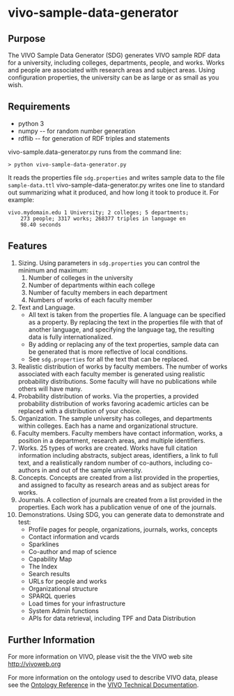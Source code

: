 # vivo-sample-data-generator

## Purpose
The VIVO Sample Data Generator (SDG) generates VIVO sample RDF data for
a university, including colleges, departments, people, and works. Works
and people are associated with research areas and subject areas.  Using
configuration properties, the university can be as large or as small
as you wish.

## Requirements

* python 3
* numpy -- for random number generation
* rdflib -- for generation of RDF triples and statements

vivo-sample.data-generator.py runs from the command line:

    > python vivo-sample-data-generator.py

It reads the properties file `sdg.properties` and writes sample data
to the file `sample-data.ttl`  vivo-sample-data-generator.py writes
one line to standard out summarizing what it produced, and how long it
took to produce it.  For example:

    vivo.mydomain.edu 1 University; 2 colleges; 5 departments;
        273 people; 3317 works; 268377 triples in language en
        98.40 seconds

## Features

1. Sizing.  Using parameters in `sdg.properties` you can control the
minimum and maximum:
    1. Number of colleges in the university
    1. Number of departments within each college
    1. Number of faculty members in each department
    1. Numbers of works of each faculty member
1. Text and Language.
    * All text is taken from the properties file.  A language can be
    specified as a property.  By replacing the text in the properties
    file with that of another language, and specifying the language tag,
    the resulting data is fully internationalized.
    * By adding or replacing any of the text properties, sample data
    can be generated that is more reflective of local conditions.
    * See `sdg.properties` for all the text that can be replaced.
1. Realistic distribution of works by faculty members.  The number of
works associated with each faculty member is generated using realistic
probability distributions.
Some faculty will have no publications while others will have many.
1. Probability distribution of works.  Via the properties, a provided
probability distribution of works favoring academic articles can be
replaced with a distribution of your choice.
1. Organization.  The sample university has colleges, and departments
within colleges. Each has a name and organizational structure.
1. Faculty members.  Faculty members have contact information, works,
a position in a department, research areas, and multiple identifiers.
1. Works.  25 types of works are created.  Works have full citation
information including abstracts, subject areas, identifiers,
a link to full text, and a realistically random number of co-authors,
including co-authors in and out of the sample
university.
1. Concepts.  Concepts are created from a list provided in the
properties, and assigned to faculty as
research areas and as subject areas for works.
1. Journals.  A collection of journals are created from a list
provided in the properties.  Each work has a publication venue of one
of the journals.
1. Demonstrations.  Using SDG, you can generate data to demonstrate
and test:
    * Profile pages for people, organizations, journals, works, concepts
    * Contact information and vcards
    * Sparklines
    * Co-author and map of science
    * Capability Map
    * The Index
    * Search results
    * URLs for people and works
    * Organizational structure
    * SPARQL queries
    * Load times for your infrastructure
    * System Admin functions
    * APIs for data retrieval, including TPF and Data Distribution
## Further Information

For more information on VIVO, please visit the the VIVO web site
http://vivoweb.org

For more information on the ontology used to describe VIVO data, please
see the
[Ontology Reference](https://wiki.duraspace.org/display/VIVODOC110x/Ontology+Reference)
in the [VIVO Technical Documentation](https://wiki.duraspace.org/display/VIVODOC110x/VIVO+1.10.x+Documentation).




